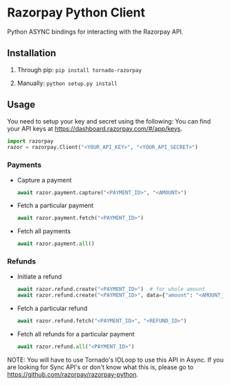 # Razorpay Python Client

Python ASYNC bindings for interacting with the Razorpay API. 

## Installation

1.  Through pip: `pip install tornado-razorpay`

2.  Manually: `python setup.py install`

## Usage

You need to setup your key and secret using the following:
You can find your API keys at <https://dashboard.razorpay.com/#/app/keys>.

```py
import razorpay
razor = razorpay.Client("<YOUR_API_KEY>", "<YOUR_API_SECRET>")
```


### Payments

- Capture a payment

    ```py
    await razor.payment.capture("<PAYMENT_ID>", "<AMOUNT>")
    ```

- Fetch a particular payment

    ```py
    await razor.payment.fetch("<PAYMENT_ID>")
    ```

- Fetch all payments

    ```py
    await razor.payment.all()
    ```

### Refunds

- Initiate a refund

    ```py
    await razor.refund.create("<PAYMENT_ID>")  # for whole amount
    await razor.refund.create("<PAYMENT_ID>", data={"amount": "<AMOUNT_TO_BE_REFUNDED>"})  # for particular amount
    ```

- Fetch a particular refund

    ```py
    await razor.refund.fetch("<PAYMENT_ID>", "<REFUND_ID>")
    ```

- Fetch all refunds for a particular payment

    ```py
    await razor.refund.all("<PAYMENT_ID>")
    ```

NOTE: You will have to use Tornado's IOLoop to use this API in Async. If you are looking for Sync API's or don't know 
what this is, please go to https://github.com/razorpay/razorpay-python.